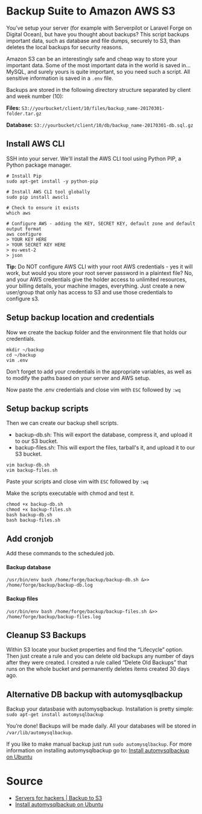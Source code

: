 Backup Suite to Amazon AWS S3
=========

You’ve setup your server (for example with Serverpilot or Laravel Forge on Digital Ocean), but have you thought about backups? 
This script backups important data, such as database and file dumps, securely to S3, than deletes the local backups for security reasons.

Amazon S3 can be an interestingly safe and cheap way to store your important data. Some of the most important data in the world is saved in... MySQL, and surely yours is quite important, so you need such a script.
All sensitive information is saved in a ``.env`` file. 

Backups are stored in the following directory structure separated by client and week number (10):

**Files:** ``S3://yourbucket/client/10/files/backup_name-20170301-folder.tar.gz``

**Database:** ``S3://yourbucket/client/10/db/backup_name-20170301-db.sql.gz``

## Install AWS CLI
SSH into your server. 
We'll install the AWS CLI tool using Python PIP, a Python package manager.

````
# Install Pip
sudo apt-get install -y python-pip

# Install AWS CLI tool globally
sudo pip install awscli

# Check to ensure it exists
which aws

# Configure AWS - adding the KEY, SECRET KEY, default zone and default output format
aws configure
> YOUR KEY HERE
> YOUR SECRET KEY HERE
> eu-west-2
> json
````

**Tip:** Do NOT configure AWS CLI with your root AWS credentials - yes it will work, but would you store your root server password in a plaintext file? No, and your AWS credentials give the holder access to unlimited resources, your billing details, your machine images, everything.
Just  create a new user/group that only has access to S3 and use those credentials to configure s3. 

## Setup backup location and credentials
Now we create the backup folder and the environment file that holds our credentials.

````
mkdir ~/backup
cd ~/backup
vim .env
````
Don’t forget to add your credentials in the appropriate variables, as well as to modify the paths based on your server and AWS setup. 

Now paste the .env credentials and close vim with ``ESC`` followed by ``:wq``

## Setup backup scripts
Then we can create our backup shell scripts.
- backup-db.sh: This will export the database, compress it, and upload it to our S3 bucket.
- backup-files.sh: This will export the files, tarball's it, and upload it to our S3 bucket.

````
vim backup-db.sh
vim backup-files.sh
````
Paste your scripts and close vim with ``ESC`` followed by ``:wq``

Make the scripts executable with chmod and test it.

````
chmod +x backup-db.sh
chmod +x backup-files.sh
bash backup-db.sh
bash backup-files.sh
````

## Add cronjob 
Add these commands to the scheduled job.

#### Backup database
````
/usr/bin/env bash /home/forge/backup/backup-db.sh &>> /home/forge/backup/backup-db.log
````
#### Backup files
````
/usr/bin/env bash /home/forge/backup/backup-files.sh &>> /home/forge/backup/backup-files.log
````

## Cleanup S3 Backups

Within S3 locate your bucket properties and find the “Lifecycle” option. Then just create a rule and you can delete old backups any number of days after they were created. I created a rule called “Delete Old Backups” that runs on the whole bucket and permanently deletes items created 30 days ago.


## Alternative DB backup with automysqlbackup
Backup your datasbase with automysqlbackup. Installation is pretty simple: ``sudo apt-get install automysqlbackup`` 

You’re done! Backups will be made daily.
All your databases will be stored in ``/var/lib/automysqlbackup``. 

If you like to make manual backup just run ``sudo automysqlbackup``. 
For more information on installing automysqlbackup go to: [Install automysqlbackup on Ubuntu](https://gist.github.com/janikvonrotz/9488132)


# Source
- [Servers for hackers | Backup to S3](https://serversforhackers.com/video/backup-to-s3)
- [Install automysqlbackup on Ubuntu](https://gist.github.com/janikvonrotz/9488132)